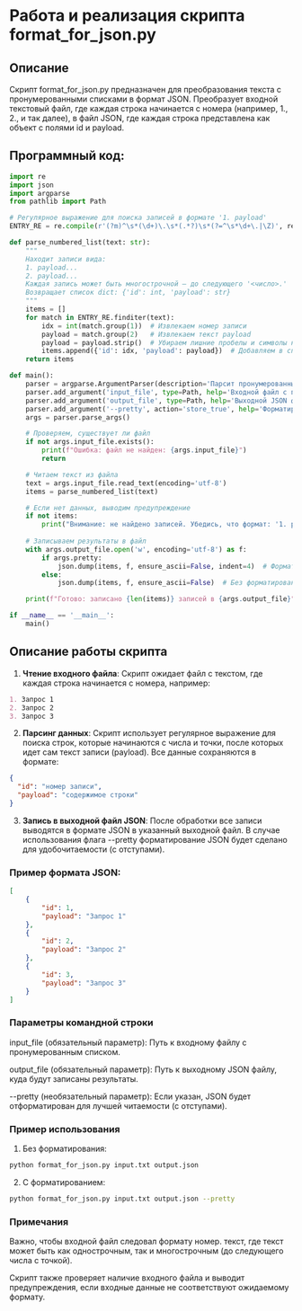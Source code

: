 # Работа и реализация скрипта format_for_json.py

## Описание

Скрипт format_for_json.py предназначен для преобразования текста с пронумерованными списками в формат JSON. Преобразует входной текстовый файл, где каждая строка начинается с номера (например, 1., 2., и так далее), в файл JSON, где каждая строка представлена как объект с полями id и payload.

## Программный код: 

```python
import re
import json
import argparse
from pathlib import Path

# Регулярное выражение для поиска записей в формате '1. payload'
ENTRY_RE = re.compile(r'(?m)^\s*(\d+)\.\s*(.*?)\s*(?=^\s*\d+\.|\Z)', re.S)  # Жесткая регулярка

def parse_numbered_list(text: str):
    """
    Находит записи вида:
    1. payload...
    2. payload...
    Каждая запись может быть многострочной — до следующего '<число>.'
    Возвращает список dict: {'id': int, 'payload': str}
    """
    items = []
    for match in ENTRY_RE.finditer(text):
        idx = int(match.group(1))  # Извлекаем номер записи
        payload = match.group(2)   # Извлекаем текст payload
        payload = payload.strip()  # Убираем лишние пробелы и символы новой строки
        items.append({'id': idx, 'payload': payload})  # Добавляем в список
    return items

def main():
    parser = argparse.ArgumentParser(description='Парсит пронумерованный список в файл JSON')
    parser.add_argument('input_file', type=Path, help='Входной файл с пронумерованным списком')
    parser.add_argument('output_file', type=Path, help='Выходной JSON файл')
    parser.add_argument('--pretty', action='store_true', help='Форматировать JSON для удобочитаемости')
    args = parser.parse_args()

    # Проверяем, существует ли файл
    if not args.input_file.exists():
        print(f"Ошибка: файл не найден: {args.input_file}")
        return

    # Читаем текст из файла
    text = args.input_file.read_text(encoding='utf-8')
    items = parse_numbered_list(text)

    # Если нет данных, выводим предупреждение
    if not items:
        print("Внимание: не найдено записей. Убедись, что формат: '1. payload' на отдельных строках.")
    
    # Записываем результаты в файл
    with args.output_file.open('w', encoding='utf-8') as f:
        if args.pretty:
            json.dump(items, f, ensure_ascii=False, indent=4)  # Форматируем JSON для удобочитаемости
        else:
            json.dump(items, f, ensure_ascii=False)  # Без форматирования

    print(f"Готово: записано {len(items)} записей в {args.output_file}")

if __name__ == '__main__':
    main()
```

## Описание работы скрипта


1. **Чтение входного файла**: Скрипт ожидает файл с текстом, где каждая строка начинается с номера, например:

```markdown
1. Запрос 1  
2. Запрос 2  
3. Запрос 3 
```

2. **Парсинг данных**: Скрипт использует регулярное выражение для поиска строк, которые начинаются с числа и точки, после которых идет сам текст записи (payload). Все данные сохраняются в формате:

```json
{
  "id": "номер записи",
  "payload": "содержимое строки"
}
```

3. **Запись в выходной файл JSON**: После обработки все записи выводятся в формате JSON в указанный выходной файл. В случае использования флага --pretty форматирование JSON будет сделано для удобочитаемости (с отступами).

### Пример формата JSON:

```json
[
    {
        "id": 1,
        "payload": "Запрос 1"
    },
    {
        "id": 2,
        "payload": "Запрос 2"
    },
    {
        "id": 3,
        "payload": "Запрос 3"
    }
]
```

### Параметры командной строки

input_file (обязательный параметр): Путь к входному файлу с пронумерованным списком.

output_file (обязательный параметр): Путь к выходному JSON файлу, куда будут записаны результаты.

--pretty (необязательный параметр): Если указан, JSON будет отформатирован для лучшей читаемости (с отступами).

### Пример использования

1. Без форматирования:

```bash
python format_for_json.py input.txt output.json
```
2. С форматированием:

```bash
python format_for_json.py input.txt output.json --pretty
```

### Примечания

Важно, чтобы входной файл следовал формату номер. текст, где текст может быть как однострочным, так и многострочным (до следующего числа с точкой).

Скрипт также проверяет наличие входного файла и выводит предупреждения, если входные данные не соответствуют ожидаемому формату.
